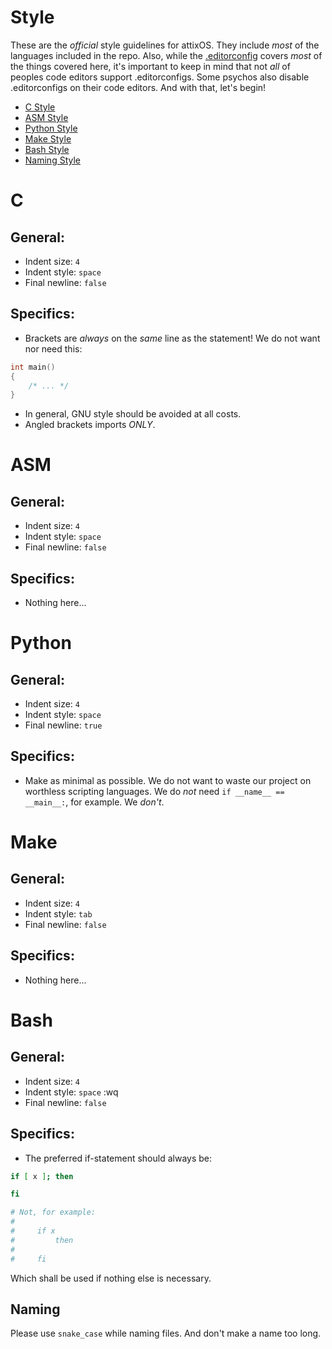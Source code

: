 # Style

These are the *official* style guidelines for attixOS. They include *most*
of the languages included in the repo. Also, while the
[.editorconfig](https://github.com/callmesalmon/attixOS/blob/main/.editorconfig) covers *most* of the things
covered here, it's important to keep in mind that not *all* of peoples code editors
support .editorconfigs. Some psychos also disable .editorconfigs on their code
editors. And with that, let's begin!

* [C Style](#c)
* [ASM Style](#asm)
* [Python Style](#python)
* [Make Style](#make)
* [Bash Style](#bash)
* [Naming Style](#naming)

# C
## General:
* Indent size: `4`
* Indent style: `space`
* Final newline: `false`
## Specifics:
* Brackets are *always*
on the *same* line as the
statement! We do not want
nor need this:
```c
int main()
{
    /* ... */
}
```
* In general, GNU style
should be avoided at all costs.
* Angled brackets imports *ONLY*.

# ASM
## General:
* Indent size: `4`
* Indent style: `space`
* Final newline: `false`
## Specifics:
* Nothing here...

# Python
## General:
* Indent size: `4`
* Indent style: `space`
* Final newline: `true`
## Specifics:
* Make as minimal as possible.
We do not want to waste our project on
worthless scripting languages. We do *not*
need ``if __name__ == __main__:``, for
example. We *don't*.

# Make
## General:
* Indent size: `4`
* Indent style: `tab`
* Final newline: `false`
## Specifics:
* Nothing here...

# Bash
## General:
* Indent size: `4`
* Indent style: `space`
:wq
* Final newline: `false`
## Specifics:
* The preferred if-statement
should always be:
```sh
if [ x ]; then

fi

# Not, for example:
#
#     if x
#         then
#
#     fi
```
Which shall be used if nothing
else is necessary.

## Naming
Please use ``snake_case`` while naming
files. And don't make a name too long.